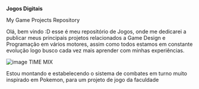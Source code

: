 **Jogos Digitais**



My Game Projects Repository



 Olá, bem vindo :D esse é meu repositório de Jogos, onde me dedicarei a publicar meus principais projetos relacionados a Game Design e Programação em vários motores, assim como todos estamos em constante evolução logo busco cada vez mais aprender com minhas experiências.
 
 
 ![image](https://user-images.githubusercontent.com/85528178/173860856-1777d3d8-6449-48b5-8b2c-dc4bedf7dfbe.png)
TIME MIX

Estou montando e estabelecendo o sistema de combates em turno muito inspirado em Pokemon, para um projeto de jogo da faculdade

